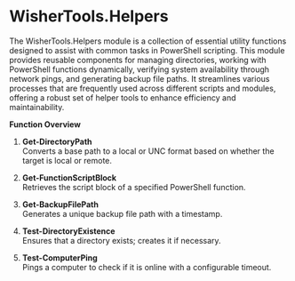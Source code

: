 # WisherTools.Helpers

The WisherTools.Helpers module is a collection of essential utility functions designed to assist with common tasks in PowerShell scripting. This module provides reusable components for managing directories, working with PowerShell functions dynamically, verifying system availability through network pings, and generating backup file paths. It streamlines various processes that are frequently used across different scripts and modules, offering a robust set of helper tools to enhance efficiency and maintainability.

**Function Overview**

1. **Get-DirectoryPath**  
   Converts a base path to a local or UNC format based on whether the target is local or remote.

2. **Get-FunctionScriptBlock**  
   Retrieves the script block of a specified PowerShell function.

3. **Get-BackupFilePath**  
   Generates a unique backup file path with a timestamp.

4. **Test-DirectoryExistence**  
   Ensures that a directory exists; creates it if necessary.

5. **Test-ComputerPing**  
   Pings a computer to check if it is online with a configurable timeout.
